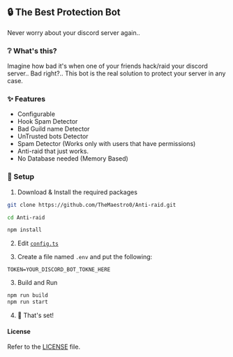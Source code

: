 ## 🔒 The Best Protection Bot
Never worry about your discord server again..

### ❔ What's this?
Imagine how bad it's when one of your friends hack/raid your discord server..
Bad right?.. This bot is the real solution to protect your server in any case.


### ✨ Features
- Configurable
- Hook Spam Detector
- Bad Guild name Detector
- UnTrusted bots Detector
- Spam Detector (Works only with users that have permissions)
- Anti-raid that just works.
- No Database needed (Memory Based)


### 🚩 Setup

1. Download & Install the required packages
```bash
git clone https://github.com/TheMaestro0/Anti-raid.git

cd Anti-raid

npm install
```

2. Edit [`config.ts`](config.ts)

3. Create a file named `.env` and put the following:
```
TOKEN=YOUR_DISCORD_BOT_TOKNE_HERE
```

3. Build and Run
```bash
npm run build
npm run start
```

4. 🎉 That's set!


#### License
Refer to the [LICENSE](LICENSE) file.